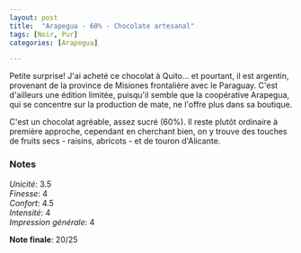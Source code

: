 ```yaml
---
layout: post
title:  "Arapegua - 60% - Chocolate artesanal"
tags: [Noir, Pur] 
categories: [Arapegua]

---
```


Petite surprise! J'ai acheté ce chocolat à Quito... et pourtant, il est argentin, provenant de la province de Misiones frontalière avec le Paraguay. 
C'est d'ailleurs une édition limitée, puisqu'il semble que la coopérative Arapegua, qui se concentre sur la production de mate, ne l'offre plus dans sa boutique.

C'est un chocolat agréable, assez sucré (60%). Il reste plutôt ordinaire à première approche, cependant en cherchant bien, on y trouve des touches de fruits secs - raisins, abricots - et de touron d'Alicante.


### Notes

_Unicité_: 3.5  
_Finesse_: 4  
_Confort_: 4.5  
_Intensité_: 4  
_Impression générale_: 4  

**Note finale**: 20/25